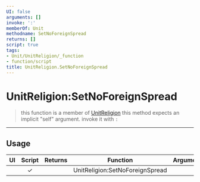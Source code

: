 ```yaml
---
UI: false
arguments: []
invoke: ':'
memberOf: Unit
methodname: SetNoForeignSpread
returns: []
script: true
tags:
- Unit/UnitReligion/_function
- function/script
title: UnitReligion.SetNoForeignSpread
---
```

# UnitReligion:SetNoForeignSpread
> this function is a member of [UnitReligion](civ-6/lua/UnitReligion.md)
> this method expects an implicit "self" argument. invoke it with `:`
-----
## Usage
|  UI | Script | Returns | Function | Arguments |
|:---:|:------:|-------:|:--------:|:---------|
| |✓||UnitReligion:SetNoForeignSpread||
